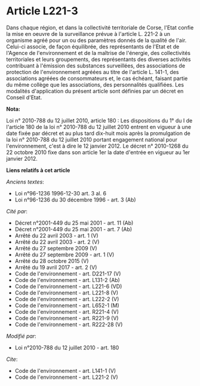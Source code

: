 # Article L221-3

Dans chaque région, et dans la collectivité territoriale de Corse, l'Etat confie la mise en oeuvre de la surveillance prévue
à l'article L. 221-2 à un organisme agréé pour un ou des paramètres donnés de la qualité de l'air. Celui-ci associe, de façon
équilibrée, des représentants de l'Etat et de l'Agence de l'environnement et de la maîtrise de l'énergie, des collectivités
territoriales et leurs groupements, des représentants des diverses activités contribuant à l'émission des substances
surveillées, des associations de protection de l'environnement agréées au titre de l'article L. 141-1, des associations
agréées de consommateurs et, le cas échéant, faisant partie du même collège que les associations, des personnalités
qualifiées. Les modalités d'application du présent article sont définies par un décret en Conseil d'Etat.

**Nota:**

Loi n° 2010-788 du 12 juillet 2010, article 180 : Les dispositions du 1° du I de l'article 180 de la loi n° 2010-788 du 12
juillet 2010 entrent en vigueur à une date fixée par décret et au plus tard dix-huit mois après la promulgation de la loi n°
2010-788 du 12 juillet 2010 portant engagement national pour l'environnement, c'est à dire le 12 janvier 2012. Le décret n°
2010-1268 du 22 octobre 2010 fixe dans son article 1er la date d'entrée en vigueur au 1er janvier 2012.

**Liens relatifs à cet article**

_Anciens textes_:

  - Loi n°96-1236 1996-12-30 art. 3 al. 6
  - Loi n°96-1236 du 30 décembre 1996 - art. 3 (Ab)

_Cité par_:

  - Décret n°2001-449 du 25 mai 2001 - art. 11 (Ab)
  - Décret n°2001-449 du 25 mai 2001 - art. 7 (Ab)
  - Arrêté du 22 avril 2003 - art. 1 (V)
  - Arrêté du 22 avril 2003 - art. 2 (V)
  - Arrêté du 27 septembre 2009 (V)
  - Arrêté du 27 septembre 2009 - art. 1 (V)
  - Arrêté du 28 octobre 2015 (V)
  - Arrêté du 19 avril 2017 - art. 2 (V)
  - Code de l'environnement - art. D221-17 (V)
  - Code de l'environnement - art. L131-2 (Ab)
  - Code de l'environnement - art. L221-6 (VD)
  - Code de l'environnement - art. L221-8 (V)
  - Code de l'environnement - art. L222-2 (V)
  - Code de l'environnement - art. L652-1 (M)
  - Code de l'environnement - art. R221-4 (V)
  - Code de l'environnement - art. R221-9 (V)
  - Code de l'environnement - art. R222-28 (V)

_Modifié par_:

  - Loi n°2010-788 du 12 juillet 2010 - art. 180

_Cite_:

  - Code de l'environnement - art. L141-1 (V)
  - Code de l'environnement - art. L221-2 (V)
